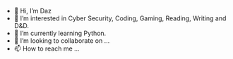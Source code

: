 - 👋 Hi, I’m Daz
- 👀 I’m interested in Cyber Security, Coding, Gaming, Reading, Writing and D&D.
- 🌱 I’m currently learning Python.
- 💞️ I’m looking to collaborate on ...
- 📫 How to reach me ...

<!---
dz-85/dz-85 is a ✨ special ✨ repository because its `README.md` (this file) appears on your GitHub profile.
You can click the Preview link to take a look at your changes.
--->
